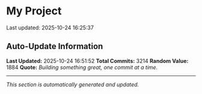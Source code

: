 # My Project


Last updated: 2025-10-24 16:25:37





















































































































































































































































































































































































































































































































































































































































































































































































































































































































































































































































































































































































































































































































































































































































































































































































































































































































































































































































































































































































































































































































































































































































































































































































































































































































































































































































































































































































































































































































































































































































































































































































































































































































































































































































































































































































































































































































































## Auto-Update Information

**Last Updated:** 2025-10-24 16:51:52
**Total Commits:** 3214
**Random Value:** 1884
**Quote:** _Building something great, one commit at a time._

---
_This section is automatically generated and updated._
